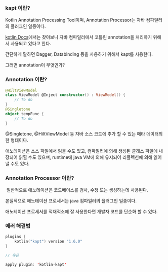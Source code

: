 
### **kapt 이란?**

Kotlin Annotation Processing Tool이며, Annotation Processor는 자바 컴파일러의 플러그인 일종이다.

[kotlin Docs](https://kotlinlang.org/docs/kapt.html)에서는 찾아보니 자바 컴파일러에서 코틀린 annotation을 처리하기 위해서 사용되고 있다고 한다.

간단하게 말하면 Dagger, Databinding 등을 사용하기 위해서 kapt를 사용한다.

그러면 annotation이 무엇인가?

### **Annotation 이란?**

```kotlin
@HiltViewModel
class ViewModel @Inject constructor() : ViewModel() {
	// To do
}
@Singletone
object tempFunc {
	// To do
}
```

@Singletone, @HiltViewModel 등 자바 소스 코드에 추가 할 수 있는 메타 데이터의 한 형태이다.

애노테이션은 소스 파일에서 읽을 수도 있고, 컴파일러에 의해 생성된 클래스 파일에 내장되어 읽힐 수도 있으며, runtime에 java VM에 의해 유지되어 리플렉션에 의해 읽어 낼 수도 있다.

### **Annotation Processor 이란?**

 일반적으로 애노테이션은 코드베이스를 검사, 수정 또는 생성하는데 사용된다.

본질적으로 애노테이션 프로세서는 java 컴파일러의 플러그인 일종이다.

애노테이션 프로세서를 적재적소에 잘 사용한다면 개발자 코드를 단순화 할 수 있다. 

### **에러 해결법**

```kotlin
plugins {
    kotlin("kapt") version "1.6.0"
}

// 혹은

apply plugin: 'kotlin-kapt'
```
